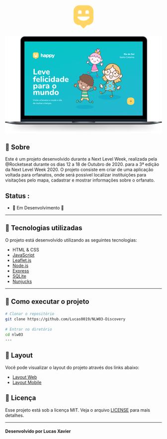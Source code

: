 <h1 align="center">
    <img alt="Happy" title="Happy" src="./public/images/logo-icon.png" />
</h1>

 <img src="/public/images/capa.png"/>

## 📔 Sobre

Este é um projeto desenvolvido durante a Next Level Week, realizada pela @Rocketseat durante os dias 12 a 18 de Outubro de 2020. para a 3ª edição da Next Level Week 2020. O projeto consiste em criar de uma aplicação voltada para orfanatos, onde será possível localizar instituições para visitações pelo mapa, cadastrar e mostrar informações sobre o orfanato.

## Status :

- 🚧 Em Desenvolvimento 🚧

---

## 🚀 Tecnologias utilizadas

O projeto está desenvolvido utilizando as seguintes tecnologias:

- HTML & CSS
- [JavaScript](https://developer.mozilla.org/pt-BR/docs/Web/JavaScript)
- [Leaflet.js](https://leafletjs.com/)
- [Node.js](https://nodejs.org/en/)
- [Express](https://expressjs.com/pt-br/)
- [SQLite](https://www.sqlite.org/index.html)
- [Nunjucks](https://mozilla.github.io/nunjucks/)

---

## 🔑 Como executar o projeto

```bash
# Clonar o repositório
git clone https://github.com/Lucas0019/NLW03-Discovery

# Entrar no diretório
cd nlw03
---

```

## 🎴 Layout

Você pode visualizar o layout do projeto através dos links abaixo:

- [Layout Web](https://www.figma.com/file/mDEbnoojksG4w8sOxmudh3/Happy-Web?node-id=0%3A1)
- [Layout Mobile](https://www.figma.com/file/X27FfVxAgy9f5IFa7ONlph/Happy-Mobile?node-id=0%3A1)

## 📝 Licença

Esse projeto está sob a licença MIT. Veja o arquivo [LICENSE](LICENSE.md) para mais detalhes.

---

#### Desenvolvido por Lucas Xavier
